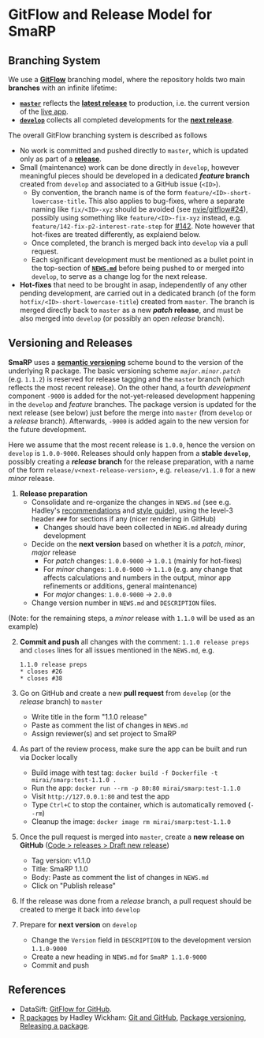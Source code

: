 # GitFlow and Release Model for SmaRP


## Branching System

We use a [**GitFlow**](https://nvie.com/posts/a-successful-git-branching-model/) branching model, where the repository holds two main **branches** with an infinite lifetime:

- [**`master`**](https://github.com/miraisolutions/SmaRP/tree/master) reflects the [**latest release**](https://github.com/miraisolutions/SmaRP/releases/latest) to production, i.e. the current version of the [live app](https://mirai-solutions.ch/gallery/smarp).
- [**`develop`**](https://github.com/miraisolutions/SmaRP/tree/develop) collects all completed developments for the [**next release**](#versioning-and-releases).

The overall GitFlow branching system is described as follows

- No work is committed and pushed directly to `master`, which is updated only as part of a [**release**](#versioning-and-releases).
- Small (maintenance) work can be done directly in `develop`, however meaningful pieces should be developed in a dedicated **_feature_ branch** created from `develop` and associated to a GitHub issue (`<ID>`).
    - By convention, the branch name is of the form `feature/<ID>-short-lowercase-title`. This also applies to bug-fixes, where a separate naming like `fix/<ID>-xyz` should be avoided (see [nvie/gitflow#24](https://github.com/nvie/gitflow/issues/24)), possibly using something like `feature/<ID>-fix-xyz` instead, e.g. `feature/142-fix-p2-interest-rate-step` for [#142](https://github.com/miraisolutions/SmaRP/issues/142). Note however that hot-fixes are treated differently, as explaiend below.
    - Once completed, the branch is merged back into `develop` via a pull request.
    - Each significant development must be mentioned as a bullet point in the top-section of [**`NEWS.md`**](../NEWS.md) before being pushed to or merged into `develop`, to serve as a change log for the next release.
- **Hot-fixes** that need to be brought in asap, independently of any other pending development, are carried out in a dedicated branch (of the form `hotfix/<ID>-short-lowercase-title`) created from `master`. The branch is merged directly back to `master` as a new **_patch_ release**, and must be also merged into `develop` (or possibly an open _release_ branch).

<!-- NOTE: we reference this section as #versioning-and-releases, which should be adapted if the title changes -->
## Versioning and Releases

**SmaRP** uses a [**semantic versioning**](https://semver.org/) scheme bound to the version of the underlying R package. The basic versioning scheme _`major.minor.patch`_ (e.g. `1.1.2`) is reserved for release tagging and the `master` branch (which reflects the most recent release). On the other hand, a fourth _development_ component `-9000` is added for the not-yet-released development happening in the `develop` and _feature_ branches. The package version is updated for the next release (see below) just before the merge into `master` (from `develop` or a _release_ branch). Afterwards, `-9000` is added again to the new version for the future development.

Here we assume that the most recent release is `1.0.0`, hence the version on `develop` is `1.0.0-9000`.
Releases should only happen from a **stable `develop`**, possibly creating a **_release_ branch** for the release preparation, with a name of the form `release/v<next-release-version>`, e.g. `release/v1.1.0` for a new _minor_ release.

1. **Release preparation**
    - Consolidate and re-organize the changes in `NEWS.md` (see e.g. Hadley's [recommendations](http://r-pkgs.had.co.nz/release.html#important-files) and [style guide](https://style.tidyverse.org/news.html#news-release)), using the level-3 header `###` for sections if any (nicer rendering in GitHub)
        - Changes should have been collected in `NEWS.md` already during development
    - Decide on the **next version** based on whether it is a _patch_, _minor_, _major_ release
        - For _patch_ changes: `1.0.0-9000` -> `1.0.1` (mainly for hot-fixes)
        - For _minor_ changes: `1.0.0-9000` -> `1.1.0` (e.g. any change that affects calculations and numbers in the output, minor app refinements or additions, general maintenance)
        - For _major_ changes: `1.0.0-9000` -> `2.0.0`
    - Change version number in `NEWS.md` and `DESCRIPTION` files.

(Note: for the remaining steps, a _minor_ release with  `1.1.0` will be used as an example)

2. **Commit and push** all changes with the comment: `1.1.0 release preps` and `closes` lines for all issues mentioned in the `NEWS.md`, e.g.

    ```
    1.1.0 release preps
    * closes #26
    * closes #38
    ```
3. Go on GitHub and create a new **pull request** from `develop` (or the _release_ branch) to `master`
    - Write title in the form "1.1.0 release"
    - Paste as comment the list of changes in `NEWS.md`
    - Assign reviewer(s) and set project to SmaRP
4. As part of the review process, make sure the app can be built and run via Docker locally
    - Build image with test tag: `docker build -f Dockerfile -t mirai/smarp:test-1.1.0 .`
    - Run the app: `docker run --rm -p 80:80 mirai/smarp:test-1.1.0`
    - Visit `http://127.0.0.1:80` and test the app
    - Type `Ctrl+C` to stop the container, which is automatically removed (`--rm`)
    - Cleanup the image: `docker image rm mirai/smarp:test-1.1.0` 
5. Once the pull request is merged into `master`, create a **new release on GitHub** ([Code > releases > Draft new release](https://github.com/miraisolutions/SmaRP/releases/new))
    - Tag version: v1.1.0
    - Title: SmaRP 1.1.0
    - Body: Paste as comment the list of changes in `NEWS.md`
    - Click on "Publish release"
6. If the release was done from a _release_ branch, a pull request should be created to merge it back into `develop`
7. Prepare for **next version** on `develop`
    - Change the `Version` field in `DESCRIPTION` to the development version `1.1.0-9000`
    - Create a new heading in `NEWS.md` for `SmaRP 1.1.0-9000`
    - Commit and push


## References

- DataSift: [GitFlow for GitHub](https://datasift.github.io/gitflow).
- [R packages](http://r-pkgs.had.co.nz/) by Hadley Wickham: [Git and GitHub](http://r-pkgs.had.co.nz/git.html), [Package versioning](http://r-pkgs.had.co.nz/description.html#version), [Releasing a package](http://r-pkgs.had.co.nz/release.html).

